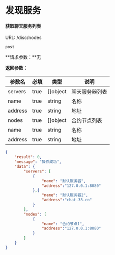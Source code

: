 # 发现服务
#### 获取聊天服务列表
URL: /disc/nodes

`post`

**请求参数：**无

**返回参数：**

| 参数名  | 必填 | 类型     | 说明           |
| ------- | ---- | -------- | -------------- |
| servers | true | []object | 聊天服务器列表 |
| name    | true | string   | 名称           |
| address | true | string   | 地址           |
| nodes   | true | []object | 合约节点列表   |
| name    | true | string   | 名称           |
| address | true | string   | 地址           |

```json
{
    "result": 0,
    "message": "操作成功",
    "data": {
        "servers": [
            {
                "name": "默认服务器",
                "address":"127.0.0.1:8080"
            },{
                "name": "默认服务器2",
                "address":"chat.33.cn"
            }
        ],
        "nodes": [
            {
                "name": "合约节点1",
                "address":"127.0.0.1:8080"
            }
        ]
    }
}
```